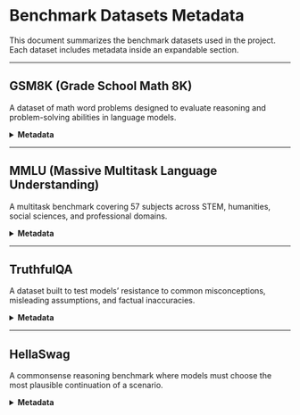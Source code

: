 # Benchmark Datasets Metadata

This document summarizes the benchmark datasets used in the project.  
Each dataset includes metadata inside an expandable section.

---

## GSM8K (Grade School Math 8K)

A dataset of math word problems designed to evaluate reasoning
and problem-solving abilities in language models.

<details>
<summary><strong>Metadata</strong></summary>

**• Source**: <https://huggingface.co/datasets/openai/gsm8k>  
**• Split**: Train / Test  
**• License**: MIT  
**• Approx size**: ~10K - 100K  
**• Format**: JSON (question, answer)

```json
{ "question": "If Tom has 5 apples and buys 3 more, how many 
does he have?", "answer": "8" }
```

</details>

---

## MMLU (Massive Multitask Language Understanding)

A multitask benchmark covering 57 subjects across STEM,
humanities, social sciences, and professional domains.

<details>
<summary><strong>Metadata</strong></summary>

**• Source**: <https://huggingface.co/datasets/cais/mmlu>  
**• Split**: Train / Test (per subject)  
**• License**: MIT  
**• Approx size**: ~10K - 100K  
**• Format**: JSON (question, choices, answer)

```json

{
  "question": "What is the chemical symbol for gold?",
  "choices": ["Au", "Ag", "Gd", "Pb"],
  "answer": "Au"
}
```

</details>

---

## TruthfulQA

A dataset built to test models’ resistance to
common misconceptions, misleading assumptions, and factual inaccuracies.

<details>
<summary><strong>Metadata</strong></summary>

**• Source**: <https://huggingface.co/datasets/truthfulqa/truthful_qa>  
**• Split**: Validation (MC and generative variants)  
**• License**: apache-2.0  
**• Approx size**: ~1k-10k  
**• Format**: JSON (question, correct_answer or choices)

```json

{
  "question": "Can humans breathe in space without a spacesuit?",
  "correct_answer": "No"
}
```

</details>

---

## HellaSwag

A commonsense reasoning benchmark where models must choose the
most plausible continuation of a scenario.

<details>
<summary><strong>Metadata</strong></summary>

**• Source**: <https://huggingface.co/datasets/Rowan/hellaswag>  
**• Split**: Train / Validation/ test  
**• License**: MIT  
**• Approx size**: ~10k-100k  
**• Format**: JSON (ctx, endings, label)

```json

{
  "ctx": "The cat climbed the tree because it was scared of the dog.",
  "endings": [
    "It scratched the dog.",
    "It ran down the tree.",
    "It hid in the branches.",
    "It meowed loudly."
  ],
  "label": 2
}

```

</details>
